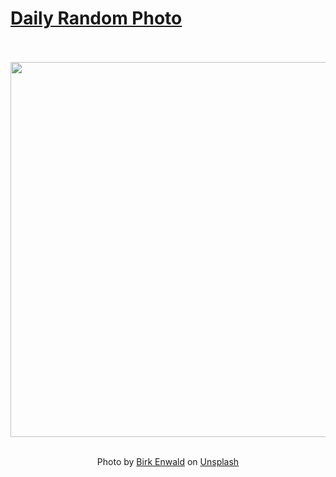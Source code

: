 # [Daily Random Photo](https://www.dailyrandomphoto.com/)

<div align="center">
  <br>
  <br>
  <a href="https://www.dailyrandomphoto.com/p/2023/2023-03-23/"><img src="https://images.unsplash.com/photo-1677350840391-6dbcea6498d4?crop=entropy&cs=tinysrgb&fit=max&fm=jpg&ixid=Mnw3NzUwOHwwfDF8cmFuZG9tfHx8fHx8fHx8MTY3OTUzMTU1Mw&ixlib=rb-4.0.3&q=80&w=1080" width="600px"></a>
  <br>
  <br>
  <p class="has-text-grey">Photo by <a href="https://unsplash.com/@birkenwald?utm_source=Daily%20Random%20Photo&amp;utm_medium=referral" target="_blank" rel="noopener noreferrer">Birk Enwald</a> on <a href="https://unsplash.com/photos/U1dodYiyCL8?utm_source=Daily%20Random%20Photo&amp;utm_medium=referral" target="_blank" rel="noopener noreferrer">Unsplash</a></p>
</div>
